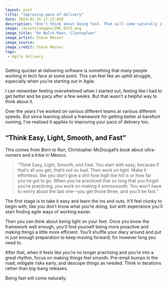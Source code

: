 ```yaml
---
layout: post
title: "Improving pace of delivery"
date: 2024-01-26 17:12:04Z
description: "Don’t think about being fast. That will come naturally if you focus on these 3 qualities instead."
image: /assets/images/IMG_0315.png
image_title: "On Bwlch Mawr, Clynnogfawr"
image_artist: Steve Messer
image_source:
image_credit: Steve Messer
tags:
 - Agile delivery
---
```


Getting quicker at delivering software is something that many people working in tech face at some point. This can feel like an uphill struggle, especially when you’re starting out in Agile.

I can remember feeling overwhelmed when I started out, feeling like I had to get better and be pacy after a few weeks. But that wasn’t a helpful way to think about it.

Over the years I’ve worked on various different teams at various different speeds. But since learning about a framework for getting better at barefoot running, I’ve realised it applies to improving your pace of delivery too.

## “Think Easy, Light, Smooth, and Fast”

This comes from *Born to Run*, Christopher McDougall’s book about ultra-runners and a tribe in Mexico.

> “Think Easy, Light, Smooth, and Fast. You start with easy, because if that’s all you get, that’s not so bad. Then work on light. Make it effortless, like you don’t give a shit how high the hill is or how far you’ve got to go. When you’ve practiced that so long that you forget you’re practicing, you work on making it smooooooth. You won’t have to worry about the last one—you get those three, and you’ll be fast.”

The first stage is to take it easy and learn the ins and outs. It’ll feel clunky to begin with, like you don’t know what you’re doing, but with experience you’ll start finding agile ways of working easier.

Then you can think about being light on your feet. Once you know the framework well enough, you’ll find yourself being more proactive and making things a little more efficient. You’ll shuffle your diary around and put in just enough preparation to keep moving forward, for however long you need to.

After that, when it feels like you’re no longer practising and you’re into a great rhythm, focus on making things feel smooth. Pre-empt bumps in the road, mitigate risks early, and descope things as needed. Think in iterations rather than big-bang releases.

Being fast will come naturally.
